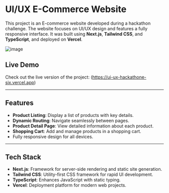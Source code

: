 # UI/UX E-Commerce Website

This project is an E-commerce website developed during a hackathon challenge. The website focuses on UI/UX design and features a fully responsive interface. It was built using **Next.js**, **Tailwind CSS**, and **TypeScript**, and deployed on **Vercel**.

![image](https://github.com/user-attachments/assets/5c8ae2e4-358c-4ff6-be1d-1a08d1273579)


## Live Demo

Check out the live version of the project: (https://ui-ux-hackathone-six.vercel.app)

---

## Features

- **Product Listing**: Display a list of products with key details.
- **Dynamic Routing**: Navigate seamlessly between pages.
- **Product Detail Page**: View detailed information about each product.
- **Shopping Cart**: Add and manage products in a shopping cart.
- Fully responsive design for all devices.

---

## Tech Stack

- **Next.js**: Framework for server-side rendering and static site generation.
- **Tailwind CSS**: Utility-first CSS framework for rapid UI development.
- **TypeScript**: Enhances JavaScript with static typing.
- **Vercel**: Deployment platform for modern web projects.

